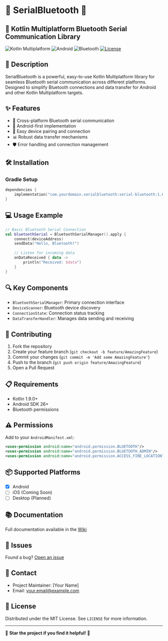 # 📡 SerialBluetooth 🔵 

## 🚀 Kotlin Multiplatform Bluetooth Serial Communication Library

![Kotlin Multiplatform](https://img.shields.io/badge/Kotlin-Multiplatform-purple?logo=kotlin&logoColor=white)
![Android](https://img.shields.io/badge/Platform-Android-green?logo=android&logoColor=white)
![Bluetooth](https://img.shields.io/badge/Communication-Bluetooth-blue?logo=bluetooth&logoColor=white)
[![License](https://img.shields.io/github/license/yourusername/SerialBluetooth)](LICENSE)

## 📝 Description

SerialBluetooth is a powerful, easy-to-use Kotlin Multiplatform library for seamless Bluetooth serial communication across different platforms. Designed to simplify Bluetooth connections and data transfer for Android and other Kotlin Multiplatform targets.

## ✨ Features

- 🔧 Cross-platform Bluetooth serial communication
- 📲 Android-first implementation
- 🔗 Easy device pairing and connection
- 📊 Robust data transfer mechanisms
- 🛡️ Error handling and connection management

## 🛠️ Installation

### Gradle Setup

```kotlin
dependencies {
    implementation("com.yourdomain.serialbluetooth:serial-bluetooth:1.0.0")
}
```

## 💻 Usage Example

```kotlin
// Basic Bluetooth Serial Connection
val bluetoothSerial = BluetoothSerialManager().apply {
    connect(deviceAddress)
    sendData("Hello, Bluetooth!")
    
    // Listen for incoming data
    onDataReceived { data ->
        println("Received: $data")
    }
}
```

## 🔍 Key Components

- `BluetoothSerialManager`: Primary connection interface
- `DeviceScanner`: Bluetooth device discovery
- `ConnectionState`: Connection status tracking
- `DataTransferHandler`: Manages data sending and receiving

## 🤝 Contributing

1. Fork the repository
2. Create your feature branch (`git checkout -b feature/AmazingFeature`)
3. Commit your changes (`git commit -m 'Add some AmazingFeature'`)
4. Push to the branch (`git push origin feature/AmazingFeature`)
5. Open a Pull Request

## 📋 Requirements

- Kotlin 1.9.0+
- Android SDK 26+
- Bluetooth permissions

## ⚠️ Permissions

Add to your `AndroidManifest.xml`:

```xml
<uses-permission android:name="android.permission.BLUETOOTH"/>
<uses-permission android:name="android.permission.BLUETOOTH_ADMIN"/>
<uses-permission android:name="android.permission.ACCESS_FINE_LOCATION"/>
```

## 📦 Supported Platforms

- [x] Android
- [ ] iOS (Coming Soon)
- [ ] Desktop (Planned)

## 📚 Documentation

Full documentation available in the [Wiki](wiki)

## 🐛 Issues

Found a bug? [Open an issue](issues)

## 📧 Contact

- Project Maintainer: [Your Name]
- Email: your.email@example.com

## 📄 License

Distributed under the MIT License. See `LICENSE` for more information.

---

🌟 **Star the project if you find it helpful!** 🌟
